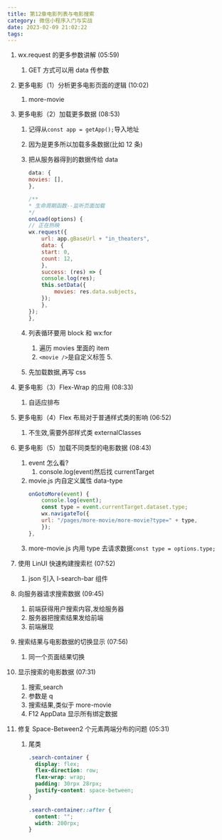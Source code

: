 ```yaml
---
title: 第12章电影列表与电影搜索
category: 微信小程序入门与实战
date: 2023-02-09 21:02:22
tags:
---
```


1. wx.request 的更多参数讲解 (05:59)
   1. GET 方式可以用 data 传参数
2. 更多电影（1）分析更多电影页面的逻辑 (10:02)
   1. more-movie
3. 更多电影（2）加载更多数据 (08:53)

   1. 记得从`const app = getApp();`导入地址
   2. 因为是更多所以加载多条数据(比如 12 条)
   3. 把从服务器得到的数据传给 data

      ```JavaScript
      data: {
      movies: [],
      },

      /**
      * 生命周期函数--监听页面加载
      */
      onLoad(options) {
      // 正在热映
      wx.request({
          url: app.gBaseUrl + "in_theaters",
          data: {
          start: 0,
          count: 12,
          },
          success: (res) => {
          console.log(res);
          this.setData({
              movies: res.data.subjects,
          });
          },
      });
      },

      ```

   4. 列表循环要用 block 和 wx:for
      1. 遍历 movies 里面的 item
      2. `<movie />`是自定义标签 5.
   5. 先加载数据,再写 css

4. 更多电影（3）Flex-Wrap 的应用 (08:33)
   1. 自适应排布
5. 更多电影（4）Flex 布局对于普通样式类的影响 (06:52)
   1. 不生效,需要外部样式类 externalClasses
6. 更多电影（5）加载不同类型的电影数据 (08:43)

   1. event 怎么看?
      1. console.log(event)然后找 currentTarget
   2. movie.js 内自定义属性 data-type
      ```JavaScript
      onGotoMore(event) {
          console.log(event);
          const type = event.currentTarget.dataset.type;
          wx.navigateTo({
          url: "/pages/more-movie/more-movie?type=" + type,
          });
      },
      ```
   3. more-movie.js 内用 type 去请求数据`const type = options.type;`

7. 使用 LinUI 快速构建搜索栏 (07:52)
   1. json 引入 l-search-bar 组件
8. 向服务器请求搜索数据 (09:45)
   1. 前端获得用户搜索内容,发给服务器
   2. 服务器把搜索结果发给前端
   3. 前端展现
9. 搜索结果与电影数据的切换显示 (07:56)
   1. 同一个页面结果切换
10. 显示搜索的电影数据 (07:31)
    1. 搜索,search
    2. 参数是 q
    3. 搜索结果,类似于 more-movie
    4. F12 AppData 显示所有绑定数据
11. 修复 Space-Between2 个元素两端分布的问题 (05:31)

    1. 尾类

       ```css
       .search-container {
         display: flex;
         flex-direction: row;
         flex-wrap: wrap;
         padding: 30rpx 28rpx;
         justify-content: space-between;
       }

       .search-container::after {
         content: "";
         width: 200rpx;
       }
       ```
